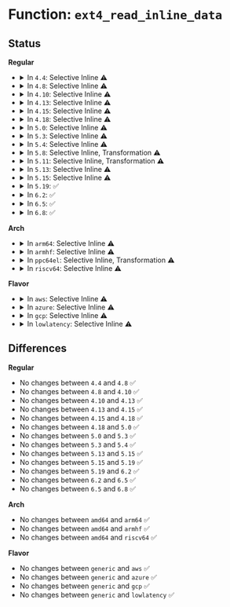 # Function: <code>ext4_read_inline_data</code>

## Status
<b>Regular</b>
<ul>
<li>
<details>
<summary>In <code>4.4</code>: Selective Inline ⚠️</summary>

```c
int ext4_read_inline_data(struct inode *inode, void *buffer, unsigned int len, struct ext4_iloc *iloc);
```

**Collision:** Unique Static

**Inline:** Selective

**Transformation:** False

**Instances:**

```
In fs/ext4/inline.c (ffffffff812dfb90)
Location: fs/ext4/inline.c:164
Inline: True
Direct callers:
  - fs/ext4/inline.c:ext4_convert_inline_data_nolock
  - fs/ext4/inline.c:ext4_read_inline_page
  - fs/ext4/inline.c:htree_inlinedir_to_tree
  - fs/ext4/inline.c:ext4_read_inline_dir
```
**Symbols:**

```
ffffffff812dfb90-ffffffff812dfcac: ext4_read_inline_data (STB_LOCAL)
```
</details>
</li>
<li>
<details>
<summary>In <code>4.8</code>: Selective Inline ⚠️</summary>

```c
int ext4_read_inline_data(struct inode *inode, void *buffer, unsigned int len, struct ext4_iloc *iloc);
```

**Collision:** Unique Static

**Inline:** Selective

**Transformation:** False

**Instances:**

```
In fs/ext4/inline.c (ffffffff8130f840)
Location: fs/ext4/inline.c:164
Inline: True
Direct callers:
  - fs/ext4/inline.c:ext4_read_inline_dir
  - fs/ext4/inline.c:htree_inlinedir_to_tree
  - fs/ext4/inline.c:ext4_convert_inline_data_nolock
  - fs/ext4/inline.c:ext4_read_inline_page
```
**Symbols:**

```
ffffffff8130f840-ffffffff8130f95c: ext4_read_inline_data (STB_LOCAL)
```
</details>
</li>
<li>
<details>
<summary>In <code>4.10</code>: Selective Inline ⚠️</summary>

```c
int ext4_read_inline_data(struct inode *inode, void *buffer, unsigned int len, struct ext4_iloc *iloc);
```

**Collision:** Unique Static

**Inline:** Selective

**Transformation:** False

**Instances:**

```
In fs/ext4/inline.c (ffffffff81325660)
Location: fs/ext4/inline.c:164
Inline: True
Direct callers:
  - fs/ext4/inline.c:ext4_read_inline_dir
  - fs/ext4/inline.c:htree_inlinedir_to_tree
  - fs/ext4/inline.c:ext4_convert_inline_data_nolock
  - fs/ext4/inline.c:ext4_read_inline_page
```
**Symbols:**

```
ffffffff81325660-ffffffff8132577c: ext4_read_inline_data (STB_LOCAL)
```
</details>
</li>
<li>
<details>
<summary>In <code>4.13</code>: Selective Inline ⚠️</summary>

```c
int ext4_read_inline_data(struct inode *inode, void *buffer, unsigned int len, struct ext4_iloc *iloc);
```

**Collision:** Unique Static

**Inline:** Selective

**Transformation:** False

**Instances:**

```
In fs/ext4/inline.c (ffffffff812f9620)
Location: fs/ext4/inline.c:164
Inline: True
Direct callers:
  - fs/ext4/inline.c:ext4_read_inline_dir
  - fs/ext4/inline.c:htree_inlinedir_to_tree
  - fs/ext4/inline.c:ext4_convert_inline_data_nolock
  - fs/ext4/inline.c:ext4_read_inline_page
```
**Symbols:**

```
ffffffff812f9620-ffffffff812f9754: ext4_read_inline_data (STB_LOCAL)
```
</details>
</li>
<li>
<details>
<summary>In <code>4.15</code>: Selective Inline ⚠️</summary>

```c
int ext4_read_inline_data(struct inode *inode, void *buffer, unsigned int len, struct ext4_iloc *iloc);
```

**Collision:** Unique Static

**Inline:** Selective

**Transformation:** False

**Instances:**

```
In fs/ext4/inline.c (ffffffff8131dc60)
Location: fs/ext4/inline.c:165
Inline: True
Direct callers:
  - fs/ext4/inline.c:ext4_read_inline_dir
  - fs/ext4/inline.c:htree_inlinedir_to_tree
  - fs/ext4/inline.c:ext4_convert_inline_data_nolock
  - fs/ext4/inline.c:ext4_read_inline_page
```
**Symbols:**

```
ffffffff8131dc60-ffffffff8131dd94: ext4_read_inline_data (STB_LOCAL)
```
</details>
</li>
<li>
<details>
<summary>In <code>4.18</code>: Selective Inline ⚠️</summary>

```c
int ext4_read_inline_data(struct inode *inode, void *buffer, unsigned int len, struct ext4_iloc *iloc);
```

**Collision:** Unique Static

**Inline:** Selective

**Transformation:** False

**Instances:**

```
In fs/ext4/inline.c (ffffffff8134bc40)
Location: fs/ext4/inline.c:164
Inline: True
Direct callers:
  - fs/ext4/inline.c:ext4_read_inline_dir
  - fs/ext4/inline.c:htree_inlinedir_to_tree
  - fs/ext4/inline.c:ext4_convert_inline_data_nolock
  - fs/ext4/inline.c:ext4_read_inline_page
```
**Symbols:**

```
ffffffff8134bc40-ffffffff8134bd63: ext4_read_inline_data (STB_LOCAL)
```
</details>
</li>
<li>
<details>
<summary>In <code>5.0</code>: Selective Inline ⚠️</summary>

```c
int ext4_read_inline_data(struct inode *inode, void *buffer, unsigned int len, struct ext4_iloc *iloc);
```

**Collision:** Unique Static

**Inline:** Selective

**Transformation:** False

**Instances:**

```
In fs/ext4/inline.c (ffffffff81363d80)
Location: fs/ext4/inline.c:164
Inline: True
Direct callers:
  - fs/ext4/inline.c:ext4_read_inline_dir
  - fs/ext4/inline.c:htree_inlinedir_to_tree
  - fs/ext4/inline.c:ext4_convert_inline_data_nolock
  - fs/ext4/inline.c:ext4_read_inline_page
```
**Symbols:**

```
ffffffff81363d80-ffffffff81363ea3: ext4_read_inline_data (STB_LOCAL)
```
</details>
</li>
<li>
<details>
<summary>In <code>5.3</code>: Selective Inline ⚠️</summary>

```c
int ext4_read_inline_data(struct inode *inode, void *buffer, unsigned int len, struct ext4_iloc *iloc);
```

**Collision:** Unique Static

**Inline:** Selective

**Transformation:** False

**Instances:**

```
In fs/ext4/inline.c (ffffffff8138cc90)
Location: fs/ext4/inline.c:164
Inline: True
Direct callers:
  - fs/ext4/inline.c:ext4_read_inline_dir
  - fs/ext4/inline.c:ext4_inlinedir_to_tree
  - fs/ext4/inline.c:ext4_convert_inline_data_nolock
  - fs/ext4/inline.c:ext4_read_inline_page
```
**Symbols:**

```
ffffffff8138cc90-ffffffff8138cdb7: ext4_read_inline_data (STB_LOCAL)
```
</details>
</li>
<li>
<details>
<summary>In <code>5.4</code>: Selective Inline ⚠️</summary>

```c
int ext4_read_inline_data(struct inode *inode, void *buffer, unsigned int len, struct ext4_iloc *iloc);
```

**Collision:** Unique Static

**Inline:** Selective

**Transformation:** False

**Instances:**

```
In fs/ext4/inline.c (ffffffff813a56e0)
Location: fs/ext4/inline.c:164
Inline: True
Direct callers:
  - fs/ext4/inline.c:ext4_read_inline_dir
  - fs/ext4/inline.c:ext4_inlinedir_to_tree
  - fs/ext4/inline.c:ext4_convert_inline_data_nolock
  - fs/ext4/inline.c:ext4_read_inline_page
```
**Symbols:**

```
ffffffff813a56e0-ffffffff813a5807: ext4_read_inline_data (STB_LOCAL)
```
</details>
</li>
<li>
<details>
<summary>In <code>5.8</code>: Selective Inline, Transformation ⚠️</summary>

**Collision:** Unique Static

**Inline:** Selective

**Transformation:** True

**Instances:**

```
In fs/ext4/inline.c (ffffffff813f4244)
Location: fs/ext4/inline.c:164
Inline: True
Inline callers:
  - fs/ext4/inline.c:ext4_read_inline_dir
  - fs/ext4/inline.c:ext4_inlinedir_to_tree
  - fs/ext4/inline.c:ext4_convert_inline_data_nolock
  - fs/ext4/inline.c:ext4_read_inline_page
Direct callers:
  - fs/ext4/inline.c:ext4_read_inline_dir
  - fs/ext4/inline.c:ext4_inlinedir_to_tree
  - fs/ext4/inline.c:ext4_convert_inline_data_nolock
  - fs/ext4/inline.c:ext4_read_inline_page
```
**Symbols:**

```
ffffffff813f1510-ffffffff813f160f: ext4_read_inline_data.part.0.isra.0 (STB_LOCAL)
```
</details>
</li>
<li>
<details>
<summary>In <code>5.11</code>: Selective Inline, Transformation ⚠️</summary>

**Collision:** Unique Static

**Inline:** Selective

**Transformation:** True

**Instances:**

```
In fs/ext4/inline.c (ffffffff814069d4)
Location: fs/ext4/inline.c:164
Inline: True
Inline callers:
  - fs/ext4/inline.c:ext4_read_inline_dir
  - fs/ext4/inline.c:ext4_inlinedir_to_tree
  - fs/ext4/inline.c:ext4_convert_inline_data_nolock
  - fs/ext4/inline.c:ext4_read_inline_page
Direct callers:
  - fs/ext4/inline.c:ext4_read_inline_dir
  - fs/ext4/inline.c:ext4_inlinedir_to_tree
  - fs/ext4/inline.c:ext4_convert_inline_data_nolock
  - fs/ext4/inline.c:ext4_read_inline_page
```
**Symbols:**

```
ffffffff81403bf0-ffffffff81403cef: ext4_read_inline_data.part.0.isra.0 (STB_LOCAL)
```
</details>
</li>
<li>
<details>
<summary>In <code>5.13</code>: Selective Inline ⚠️</summary>

```c
int ext4_read_inline_data(struct inode *inode, void *buffer, unsigned int len, struct ext4_iloc *iloc);
```

**Collision:** Unique Static

**Inline:** Selective

**Transformation:** False

**Instances:**

```
In fs/ext4/inline.c (ffffffff8140a350)
Location: fs/ext4/inline.c:164
Inline: True
Direct callers:
  - fs/ext4/inline.c:ext4_read_inline_dir
  - fs/ext4/inline.c:ext4_inlinedir_to_tree
  - fs/ext4/inline.c:ext4_convert_inline_data_nolock
  - fs/ext4/inline.c:ext4_read_inline_page
```
**Symbols:**

```
ffffffff8140a350-ffffffff8140a47f: ext4_read_inline_data (STB_LOCAL)
```
</details>
</li>
<li>
<details>
<summary>In <code>5.15</code>: Selective Inline ⚠️</summary>

```c
int ext4_read_inline_data(struct inode *inode, void *buffer, unsigned int len, struct ext4_iloc *iloc);
```

**Collision:** Unique Static

**Inline:** Selective

**Transformation:** False

**Instances:**

```
In fs/ext4/inline.c (ffffffff8145ce20)
Location: fs/ext4/inline.c:165
Inline: True
Direct callers:
  - fs/ext4/inline.c:ext4_read_inline_dir
  - fs/ext4/inline.c:ext4_inlinedir_to_tree
  - fs/ext4/inline.c:ext4_convert_inline_data_nolock
  - fs/ext4/inline.c:ext4_read_inline_page
```
**Symbols:**

```
ffffffff8145ce20-ffffffff8145cf4f: ext4_read_inline_data (STB_LOCAL)
```
</details>
</li>
<li>
<details>
<summary>In <code>5.19</code>: ✅</summary>

```c
int ext4_read_inline_data(struct inode *inode, void *buffer, unsigned int len, struct ext4_iloc *iloc);
```

**Collision:** Unique Static

**Inline:** No

**Transformation:** False

**Instances:**

```
In fs/ext4/inline.c (ffffffff814dae50)
Location: fs/ext4/inline.c:169
Inline: False
Direct callers:
  - fs/ext4/inline.c:ext4_read_inline_link
  - fs/ext4/inline.c:ext4_read_inline_dir
  - fs/ext4/inline.c:ext4_inlinedir_to_tree
  - fs/ext4/inline.c:ext4_convert_inline_data_nolock
  - fs/ext4/inline.c:ext4_read_inline_page
```
**Symbols:**

```
ffffffff814dae50-ffffffff814dafcd: ext4_read_inline_data (STB_LOCAL)
```
</details>
</li>
<li>
<details>
<summary>In <code>6.2</code>: ✅</summary>

```c
int ext4_read_inline_data(struct inode *inode, void *buffer, unsigned int len, struct ext4_iloc *iloc);
```

**Collision:** Unique Static

**Inline:** No

**Transformation:** False

**Instances:**

```
In fs/ext4/inline.c (ffffffff815742f0)
Location: fs/ext4/inline.c:169
Inline: False
Direct callers:
  - fs/ext4/inline.c:ext4_read_inline_link
  - fs/ext4/inline.c:ext4_read_inline_dir
  - fs/ext4/inline.c:ext4_inlinedir_to_tree
  - fs/ext4/inline.c:ext4_convert_inline_data_nolock
  - fs/ext4/inline.c:ext4_read_inline_page
```
**Symbols:**

```
ffffffff815742f0-ffffffff8157446d: ext4_read_inline_data (STB_LOCAL)
```
</details>
</li>
<li>
<details>
<summary>In <code>6.5</code>: ✅</summary>

```c
int ext4_read_inline_data(struct inode *inode, void *buffer, unsigned int len, struct ext4_iloc *iloc);
```

**Collision:** Unique Static

**Inline:** No

**Transformation:** False

**Instances:**

```
In fs/ext4/inline.c (ffffffff815ac140)
Location: fs/ext4/inline.c:178
Inline: False
Direct callers:
  - fs/ext4/inline.c:ext4_read_inline_link
  - fs/ext4/inline.c:ext4_read_inline_dir
  - fs/ext4/inline.c:ext4_inlinedir_to_tree
  - fs/ext4/inline.c:ext4_convert_inline_data_nolock
  - fs/ext4/inline.c:ext4_read_inline_folio
```
**Symbols:**

```
ffffffff815ac140-ffffffff815ac2bd: ext4_read_inline_data (STB_LOCAL)
```
</details>
</li>
<li>
<details>
<summary>In <code>6.8</code>: ✅</summary>

```c
int ext4_read_inline_data(struct inode *inode, void *buffer, unsigned int len, struct ext4_iloc *iloc);
```

**Collision:** Unique Static

**Inline:** No

**Transformation:** False

**Instances:**

```
In fs/ext4/inline.c (ffffffff815e4ed0)
Location: fs/ext4/inline.c:178
Inline: False
Direct callers:
  - fs/ext4/inline.c:ext4_read_inline_link
  - fs/ext4/inline.c:ext4_read_inline_dir
  - fs/ext4/inline.c:ext4_inlinedir_to_tree
  - fs/ext4/inline.c:ext4_convert_inline_data_nolock
  - fs/ext4/inline.c:ext4_read_inline_folio
```
**Symbols:**

```
ffffffff815e4ed0-ffffffff815e504d: ext4_read_inline_data (STB_LOCAL)
```
</details>
</li>
</ul>
<b>Arch</b>
<ul>
<li>
<details>
<summary>In <code>arm64</code>: Selective Inline ⚠️</summary>

```c
int ext4_read_inline_data(struct inode *inode, void *buffer, unsigned int len, struct ext4_iloc *iloc);
```

**Collision:** Unique Static

**Inline:** Selective

**Transformation:** False

**Instances:**

```
In fs/ext4/inline.c (ffff800010478ca0)
Location: fs/ext4/inline.c:164
Inline: True
Direct callers:
  - fs/ext4/inline.c:ext4_read_inline_dir
  - fs/ext4/inline.c:ext4_inlinedir_to_tree
  - fs/ext4/inline.c:ext4_convert_inline_data_nolock
  - fs/ext4/inline.c:ext4_read_inline_page
```
**Symbols:**

```
ffff800010478ca0-ffff800010478d80: ext4_read_inline_data (STB_LOCAL)
```
</details>
</li>
<li>
<details>
<summary>In <code>armhf</code>: Selective Inline ⚠️</summary>

```c
int ext4_read_inline_data(struct inode *inode, void *buffer, unsigned int len, struct ext4_iloc *iloc);
```

**Collision:** Unique Static

**Inline:** Selective

**Transformation:** False

**Instances:**

```
In fs/ext4/inline.c (c063ac04)
Location: fs/ext4/inline.c:164
Inline: True
Direct callers:
  - fs/ext4/inline.c:ext4_read_inline_dir
  - fs/ext4/inline.c:ext4_inlinedir_to_tree
  - fs/ext4/inline.c:ext4_convert_inline_data_nolock
  - fs/ext4/inline.c:ext4_read_inline_page
```
**Symbols:**

```
c063ac04-c063acc4: ext4_read_inline_data (STB_LOCAL)
```
</details>
</li>
<li>
<details>
<summary>In <code>ppc64el</code>: Selective Inline, Transformation ⚠️</summary>

**Collision:** Unique Static

**Inline:** Selective

**Transformation:** True

**Instances:**

```
In fs/ext4/inline.c (c00000000059efac)
Location: fs/ext4/inline.c:164
Inline: True
Inline callers:
  - fs/ext4/inline.c:ext4_read_inline_dir
  - fs/ext4/inline.c:ext4_inlinedir_to_tree
  - fs/ext4/inline.c:ext4_convert_inline_data_nolock
  - fs/ext4/inline.c:ext4_read_inline_page
Direct callers:
  - fs/ext4/inline.c:ext4_read_inline_dir
  - fs/ext4/inline.c:ext4_inlinedir_to_tree
  - fs/ext4/inline.c:ext4_convert_inline_data_nolock
  - fs/ext4/inline.c:ext4_read_inline_page
```
**Symbols:**

```
c00000000059bb30-c00000000059bc38: ext4_read_inline_data.part.0 (STB_LOCAL)
```
</details>
</li>
<li>
<details>
<summary>In <code>riscv64</code>: Selective Inline ⚠️</summary>

```c
int ext4_read_inline_data(struct inode *inode, void *buffer, unsigned int len, struct ext4_iloc *iloc);
```

**Collision:** Unique Static

**Inline:** Selective

**Transformation:** False

**Instances:**

```
In fs/ext4/inline.c (ffffffe000303fe0)
Location: fs/ext4/inline.c:164
Inline: True
Direct callers:
  - fs/ext4/inline.c:ext4_read_inline_dir
  - fs/ext4/inline.c:ext4_inlinedir_to_tree
  - fs/ext4/inline.c:ext4_convert_inline_data_nolock
  - fs/ext4/inline.c:ext4_read_inline_page
```
**Symbols:**

```
ffffffe000303fe0-ffffffe0003040ac: ext4_read_inline_data (STB_LOCAL)
```
</details>
</li>
</ul>
<b>Flavor</b>
<ul>
<li>
<details>
<summary>In <code>aws</code>: Selective Inline ⚠️</summary>

```c
int ext4_read_inline_data(struct inode *inode, void *buffer, unsigned int len, struct ext4_iloc *iloc);
```

**Collision:** Unique Static

**Inline:** Selective

**Transformation:** False

**Instances:**

```
In fs/ext4/inline.c (ffffffff8139dcc0)
Location: fs/ext4/inline.c:164
Inline: True
Direct callers:
  - fs/ext4/inline.c:ext4_read_inline_dir
  - fs/ext4/inline.c:ext4_inlinedir_to_tree
  - fs/ext4/inline.c:ext4_convert_inline_data_nolock
  - fs/ext4/inline.c:ext4_read_inline_page
```
**Symbols:**

```
ffffffff8139dcc0-ffffffff8139dde7: ext4_read_inline_data (STB_LOCAL)
```
</details>
</li>
<li>
<details>
<summary>In <code>azure</code>: Selective Inline ⚠️</summary>

```c
int ext4_read_inline_data(struct inode *inode, void *buffer, unsigned int len, struct ext4_iloc *iloc);
```

**Collision:** Unique Static

**Inline:** Selective

**Transformation:** False

**Instances:**

```
In fs/ext4/inline.c (ffffffff8138e750)
Location: fs/ext4/inline.c:164
Inline: True
Direct callers:
  - fs/ext4/inline.c:ext4_read_inline_dir
  - fs/ext4/inline.c:ext4_inlinedir_to_tree
  - fs/ext4/inline.c:ext4_convert_inline_data_nolock
  - fs/ext4/inline.c:ext4_read_inline_page
```
**Symbols:**

```
ffffffff8138e750-ffffffff8138e877: ext4_read_inline_data (STB_LOCAL)
```
</details>
</li>
<li>
<details>
<summary>In <code>gcp</code>: Selective Inline ⚠️</summary>

```c
int ext4_read_inline_data(struct inode *inode, void *buffer, unsigned int len, struct ext4_iloc *iloc);
```

**Collision:** Unique Static

**Inline:** Selective

**Transformation:** False

**Instances:**

```
In fs/ext4/inline.c (ffffffff8139b520)
Location: fs/ext4/inline.c:164
Inline: True
Direct callers:
  - fs/ext4/inline.c:ext4_read_inline_dir
  - fs/ext4/inline.c:ext4_inlinedir_to_tree
  - fs/ext4/inline.c:ext4_convert_inline_data_nolock
  - fs/ext4/inline.c:ext4_read_inline_page
```
**Symbols:**

```
ffffffff8139b520-ffffffff8139b647: ext4_read_inline_data (STB_LOCAL)
```
</details>
</li>
<li>
<details>
<summary>In <code>lowlatency</code>: Selective Inline ⚠️</summary>

```c
int ext4_read_inline_data(struct inode *inode, void *buffer, unsigned int len, struct ext4_iloc *iloc);
```

**Collision:** Unique Static

**Inline:** Selective

**Transformation:** False

**Instances:**

```
In fs/ext4/inline.c (ffffffff813af9e0)
Location: fs/ext4/inline.c:164
Inline: True
Direct callers:
  - fs/ext4/inline.c:ext4_read_inline_dir
  - fs/ext4/inline.c:ext4_inlinedir_to_tree
  - fs/ext4/inline.c:ext4_convert_inline_data_nolock
  - fs/ext4/inline.c:ext4_read_inline_page
```
**Symbols:**

```
ffffffff813af9e0-ffffffff813afb07: ext4_read_inline_data (STB_LOCAL)
```
</details>
</li>
</ul>

## Differences
<b>Regular</b>
<ul>
<li>
No changes between <code>4.4</code> and <code>4.8</code> ✅
</li>
<li>
No changes between <code>4.8</code> and <code>4.10</code> ✅
</li>
<li>
No changes between <code>4.10</code> and <code>4.13</code> ✅
</li>
<li>
No changes between <code>4.13</code> and <code>4.15</code> ✅
</li>
<li>
No changes between <code>4.15</code> and <code>4.18</code> ✅
</li>
<li>
No changes between <code>4.18</code> and <code>5.0</code> ✅
</li>
<li>
No changes between <code>5.0</code> and <code>5.3</code> ✅
</li>
<li>
No changes between <code>5.3</code> and <code>5.4</code> ✅
</li>
<li>
No changes between <code>5.13</code> and <code>5.15</code> ✅
</li>
<li>
No changes between <code>5.15</code> and <code>5.19</code> ✅
</li>
<li>
No changes between <code>5.19</code> and <code>6.2</code> ✅
</li>
<li>
No changes between <code>6.2</code> and <code>6.5</code> ✅
</li>
<li>
No changes between <code>6.5</code> and <code>6.8</code> ✅
</li>
</ul>
<b>Arch</b>
<ul>
<li>
No changes between <code>amd64</code> and <code>arm64</code> ✅
</li>
<li>
No changes between <code>amd64</code> and <code>armhf</code> ✅
</li>
<li>
No changes between <code>amd64</code> and <code>riscv64</code> ✅
</li>
</ul>
<b>Flavor</b>
<ul>
<li>
No changes between <code>generic</code> and <code>aws</code> ✅
</li>
<li>
No changes between <code>generic</code> and <code>azure</code> ✅
</li>
<li>
No changes between <code>generic</code> and <code>gcp</code> ✅
</li>
<li>
No changes between <code>generic</code> and <code>lowlatency</code> ✅
</li>
</ul>
